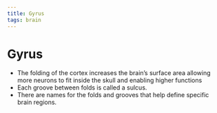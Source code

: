 ```yaml
---
title: Gyrus
tags: brain
---
```


# Gyrus
- The folding of the cortex increases the brain’s surface area allowing more neurons to fit inside the skull and enabling higher functions
- Each groove between folds is called a sulcus.
- There are names for the folds and grooves that help define specific brain regions.












